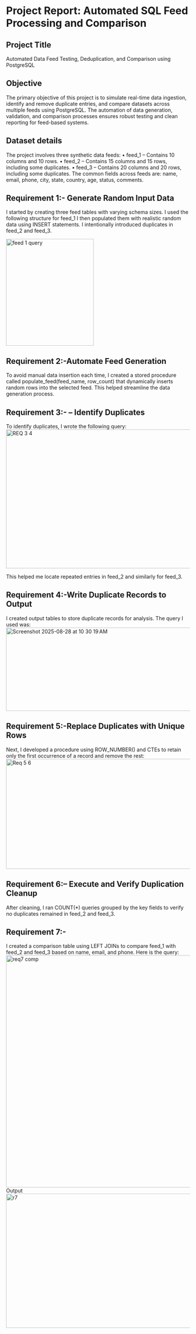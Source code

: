 # Project Report: Automated SQL Feed Processing and Comparison
## Project Title
Automated Data Feed Testing, Deduplication, and Comparison using PostgreSQL
## Objective
The primary objective of this project is to simulate real-time data ingestion, identify and remove duplicate entries, and compare datasets across multiple feeds using PostgreSQL. The automation of data generation, validation, and comparison processes ensures robust testing and clean reporting for feed-based systems.
## Dataset details
The project involves three synthetic data feeds:
•	 feed_1 – Contains 10 columns and 10 rows.
•	 feed_2 – Contains 15 columns and 15 rows, including some duplicates.
•	 feed_3 – Contains 20 columns and 20 rows, including some duplicates.
The common fields across feeds are: name, email, phone, city, state, country, age, status, comments.
## Requirement 1:- Generate Random Input Data
I started by creating three feed tables with varying schema sizes. I used the following structure for feed_1
I then populated them with realistic random data using INSERT statements. I intentionally introduced duplicates in feed_2 and feed_3.

<img width="240" height="292" alt="feed 1 query" src="https://github.com/user-attachments/assets/613dffa8-c41a-4da6-bcd0-c95a014b0ab1" />

## Requirement 2:-Automate Feed Generation
To avoid manual data insertion each time, I created a stored procedure called populate_feed(feed_name, row_count) that dynamically inserts random rows into the selected feed.
This helped streamline the data generation process.
## Requirement 3:- – Identify Duplicates
To identify duplicates, I wrote the following query:
<img width="1041" height="380" alt="REQ 3  4" src="https://github.com/user-attachments/assets/ba48c3b0-0c56-4926-97a3-0633c89d5795" />

This helped me locate repeated entries in feed_2 and similarly for feed_3.
## Requirement 4:-Write Duplicate Records to Output
I created output tables to store duplicate records for analysis. The query I used was:
<img width="955" height="228" alt="Screenshot 2025-08-28 at 10 30 19 AM" src="https://github.com/user-attachments/assets/d241dfc8-b23e-4882-8a3f-af0b69f02924" />

## Requirement 5:-Replace Duplicates with Unique Rows
Next, I developed a procedure using ROW_NUMBER() and CTEs to retain only the first occurrence of a record and remove the rest:
<img width="1041" height="301" alt="Req 5 6" src="https://github.com/user-attachments/assets/903498e4-53ab-49e9-9098-932c87f757f6" />

## Requirement 6:– Execute and Verify Duplication Cleanup
After cleaning, I ran COUNT(*) queries grouped by the key fields to verify no duplicates remained in feed_2 and feed_3.
## Requirement 7:-
I created a comparison table using LEFT JOINs to compare feed_1 with feed_2 and feed_3 based on name, email, and phone. Here is the query:
<img width="927" height="635" alt="req7 comp" src="https://github.com/user-attachments/assets/a83ad0d5-001e-4bbf-911c-408c35f796ca" />
Output
<img width="988" height="367" alt="r7" src="https://github.com/user-attachments/assets/debd12d3-e367-4376-ae35-bf9ad9f036dc" />







